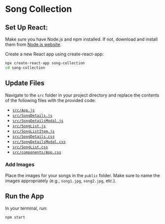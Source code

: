 # Song Collection

## Set Up React:

Make sure you have Node.js and npm installed. If not, download and install them from [Node.js website](https://nodejs.org/).

Create a new React app using create-react-app:

```bash
npx create-react-app song-collection
cd song-collection
```

## Update Files

Navigate to the `src` folder in your project directory and replace the contents of the following files with the provided code:

- [`src/App.js`](src/App.js)
- [`src/SongDetails.js`](src/SongDetails.js)
- [`src/SongDetailsModal.js`](src/SongDetailsModal.js)
- [`src/SongList.js`](src/SongList.js)
- [`src/SongListItem.js`](src/SongListItem.js)
- [`src/SongDetails.css`](src/SongDetails.css)
- [`src/SongDetailsModal.css`](src/SongDetailsModal.css)
- [`src/SongList.css`](src/SongList.css)
- [`src/components/App.css`](src/components/App.css)

### Add Images

Place the images for your songs in the `public` folder. Make sure to name the images appropriately (e.g., `song1.jpg`, `song2.jpg`, etc.).

## Run the App

In your terminal, run:

```bash
npm start
